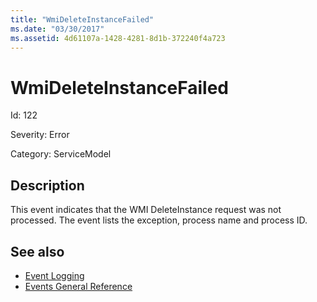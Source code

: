 ```yaml
---
title: "WmiDeleteInstanceFailed"
ms.date: "03/30/2017"
ms.assetid: 4d61107a-1428-4281-8d1b-372240f4a723
---
```

# WmiDeleteInstanceFailed

Id: 122  
  
 Severity: Error  
  
 Category: ServiceModel  
  
## Description  

 This event indicates that the WMI DeleteInstance request was not processed. The event lists the exception, process name and process ID.  
  
## See also

- [Event Logging](index.md)
- [Events General Reference](events-general-reference.md)
